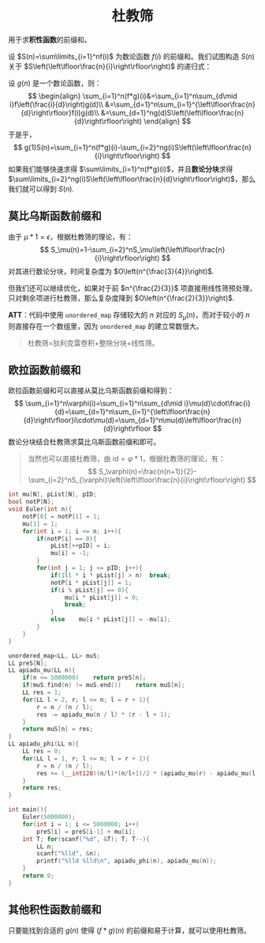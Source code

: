 <h1 style="text-align: center"> 杜教筛 </h1>



用于求**积性函数**的前缀和。

设 $S(n)=\sum\limits_{i=1}^nf(i)$ 为数论函数 $f(i)$ 的前缀和。我们试图构造 $S(n)$ 关于 $S\left(\left\lfloor\frac{n}{i}\right\rfloor\right)$ 的递归式：

设 $g(n)$ 是一个数论函数，则：
$$
\begin{align}
\sum_{i=1}^n(f*g)(i)&=\sum_{i=1}^n\sum_{d\mid i}f\left(\frac{i}{d}\right)g(d)\\
&=\sum_{d=1}^n\sum_{i=1}^{\left\lfloor\frac{n}{d}\right\rfloor}f(i)g(d)\\
&=\sum_{d=1}^ng(d)S\left(\left\lfloor\frac{n}{d}\right\rfloor\right)
\end{align}
$$
于是乎，
$$
g(1)S(n)=\sum_{i=1}^n(f*g)(i)-\sum_{i=2}^ng(i)S\left(\left\lfloor\frac{n}{i}\right\rfloor\right)
$$
如果我们能够快速求得 $\sum\limits_{i=1}^n(f*g)(i)$，并且**数论分块**求得 $\sum\limits_{i=2}^ng(i)S\left(\left\lfloor\frac{n}{d}\right\rfloor\right)$，那么我们就可以得到 $S(n)$. 



## 莫比乌斯函数前缀和

由于 $\mu*1=\epsilon$，根据杜教筛的理论，有：
$$
S_\mu(n)=1-\sum_{i=2}^nS_\mu\left(\left\lfloor\frac{n}{i}\right\rfloor\right)
$$
对其进行数论分块，时间复杂度为 $O\left(n^{\frac{3}{4}}\right)$. 

但我们还可以继续优化，如果对于前 $n^{\frac{2}{3}}$ 项直接用线性筛预处理，只对剩余项进行杜教筛，那么复杂度降到 $O\left(n^{\frac{2}{3}}\right)$. 

**ATT**：代码中使用 `unordered_map` 存储较大的 $n$ 对应的 $S_\mu(n)$，而对于较小的 $n$ 则直接存在一个数组里，因为 `onordered_map` 的建立常数很大。

> 杜教筛=狄利克雷卷积+整除分块+线性筛。



## 欧拉函数前缀和

欧拉函数前缀和可以直接从莫比乌斯函数前缀和得到：
$$
\sum_{i=1}^n\varphi(i)=\sum_{i=1}^n\sum_{d\mid i}\mu(d)\cdot\frac{i}{d}=\sum_{d=1}^n\sum_{i=1}^{\left\lfloor\frac{n}{d}\right\rfloor}i\cdot\mu(d)=\sum_{d=1}^n\mu(d)\left\lfloor\frac{n}{d}\right\rfloor
$$
数论分块结合杜教筛求莫比乌斯函数前缀和即可。

>当然也可以直接杜教筛，由 $\text{id}=\varphi*1$，根据杜教筛的理论，有：
>$$
>S_\varphi(n)=\frac{n(n+1)}{2}-\sum_{i=2}^nS_{\varphi}\left(\left\lfloor\frac{n}{i}\right\rfloor\right)
>$$

```cpp
int mu[N], pList[N], pID;
bool notP[N];
void Euler(int n){
	notP[0] = notP[1] = 1;
	mu[1] = 1;
	for(int i = 1; i <= n; i++){
		if(notP[i] == 0){
			pList[++pID] = i;
			mu[i] = -1;
		}
		for(int j = 1; j <= pID; j++){
			if(1ll * i * pList[j] > n)	break;
			notP[i * pList[j]] = 1;
			if(i % pList[j] == 0){
				mu[i * pList[j]] = 0;
				break;
			}
			else	mu[i * pList[j]] = -mu[i];
		}
	}
}

unordered_map<LL, LL> muS;
LL preS[N];
LL apiadu_mu(LL n){
	if(n <= 5000000)	return preS[n];
	if(muS.find(n) != muS.end())	return muS[n];
	LL res = 1;
	for(LL l = 2, r; l <= n; l = r + 1){
		r = n / (n / l);
		res -= apiadu_mu(n / l) * (r - l + 1);
	}
	return muS[n] = res;
}
LL apiadu_phi(LL n){
	LL res = 0;
	for(LL l = 1, r; l <= n; l = r + 1){
		r = n / (n / l);
		res += (__int128)(n/l)*(n/l+1)/2 * (apiadu_mu(r) - apiadu_mu(l-1));
	}
	return res;
}

int main(){
	Euler(5000000);
	for(int i = 1; i <= 5000000; i++)
		preS[i] = preS[i-1] + mu[i];
	int T; for(scanf("%d", &T); T; T--){
		LL n;
		scanf("%lld", &n);
		printf("%lld %lld\n", apiadu_phi(n), apiadu_mu(n));
	}
	return 0;
}
```



## 其他积性函数前缀和

只要能找到合适的 $g(n)$ 使得 $(f*g)(n)$ 的前缀和易于计算，就可以使用杜教筛。